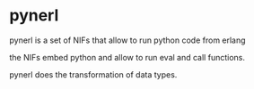 # pynerl

pynerl is a set of NIFs that allow to run python code from erlang

the NIFs embed python and allow to run eval and call functions.

pynerl does the transformation of data types.

